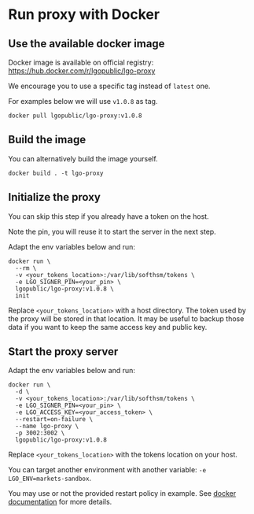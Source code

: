 # Run proxy with Docker

## Use the available docker image

Docker image is available on official registry: https://hub.docker.com/r/lgopublic/lgo-proxy

We encourage you to use a specific tag instead of `latest` one.

For examples below we will use `v1.0.8` as tag.

```
docker pull lgopublic/lgo-proxy:v1.0.8
```

## Build the image

You can alternatively build the image yourself.

```
docker build . -t lgo-proxy
```

## Initialize the proxy

You can skip this step if you already have a token on the host.

Note the pin, you will reuse it to start the server in the next step.

Adapt the env variables below and run:

```
docker run \
  --rm \
  -v <your_tokens_location>:/var/lib/softhsm/tokens \
  -e LGO_SIGNER_PIN=<your_pin> \
  lgopublic/lgo-proxy:v1.0.8 \
  init
```

Replace `<your_tokens_location>` with a host directory.
The token used by the proxy will be stored in that location.
It may be useful to backup those data if you want to keep the same access key and public key.

## Start the proxy server

Adapt the env variables below and run:

```
docker run \
  -d \
  -v <your_tokens_location>:/var/lib/softhsm/tokens \
  -e LGO_SIGNER_PIN=<your_pin> \
  -e LGO_ACCESS_KEY=<your_access_token> \
  --restart=on-failure \
  --name lgo-proxy \
  -p 3002:3002 \
  lgopublic/lgo-proxy:v1.0.8
```

Replace `<your_tokens_location>` with the tokens location on your host.

You can target another environment with another variable: `-e LGO_ENV=markets-sandbox`.

You may use or not the provided restart policy in example.
See [docker documentation](https://docs.docker.com/engine/reference/run/#restart-policies---restart) for more details.
